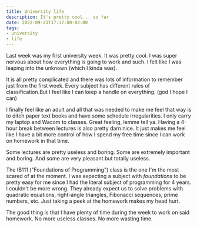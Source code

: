 ```yaml
---
title: University life
description: It's pretty cool... so far
date: 2022-09-21T17:37:00-02:00
tags:
- university
- life
---
```


Last week was my first university week. It was pretty cool. I was super nervous about how everything is going to work and such. I felt like I was leaping into the unknown (which I kinda was).

It is all pretty complicated and there was lots of information to remember just from the first week. Every subject has different rules of classification.But I feel like I can keep a handle on everything. (god I hope I can)

I finally feel like an adult and all that was needed to make me feel that way is to ditch paper text books and have some schedule irregularities. I only carry my laptop and Wacom to classes.
Great feeling, lemme tell ya. Having a 4-hour break between lectures is also pretty darn nice. It just makes me feel like I have a bit more control of
how I spend my free time since I can work on homework in that time.

Some lectures are pretty useless and boring. Some are extremely important and boring. And some are very pleasant but totally useless.

The IB111 ("Foundations of Programming") class is the one I'm the most scared of at the moment. I was expecting a subject with *foundations* to be pretty
easy for me since I had the literal subject of programming for 4 years. I couldn't be more wrong. They already expect us to solve problems with quadratic equations, 
right-angle triangles, Fibonacci sequences, prime numbers, etc. Just taking a peek at the homework makes my head hurt.

The good thing is that I have plenty of time during the week to work on said homework. No more useless classes. No more wasting time.
